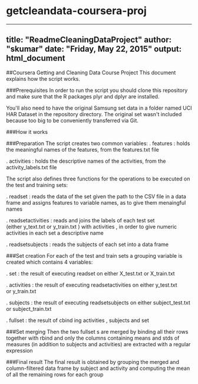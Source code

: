 # getcleandata-coursera-proj
---
title: "ReadmeCleaningDataProject"
author: "skumar"
date: "Friday, May 22, 2015"
output: html_document
---



##Coursera Getting and Cleaning Data Course Project
This document explains how the script works.



###Prerequisites
In order to run the script you should clone this repository and make sure that the R packages  plyr  and  dplyr  are installed.

You'll also need to have the original Samsung set data in a folder named UCI HAR Dataset in the repository directory. The original set wasn't included because too big to be conveniently transferred via Git.



###How it works


###Preparation
The script creates two common variables:
. features : holds the meaningful names of the features, from the  features.txt 
  file

. activities : holds the descriptive names of the activities, from the        
  activity_labels.txt  file

  The script also defines three functions for the operations to be executed on the
  test and training sets:

. readset : reads the data of the set given the path to the CSV file in a data
  frame and assigns  features  to variable names, as to give them menaingful names

. readsetactivities : reads and joins the labels of each test set           
  (either  y_text.txt  or  y_train.txt ) with  activities , in order to give
  numeric activities in  each set a descriptive name


. readsetsubjects : reads the subjects of each set into a data frame


###Set creation
For each of the test and train sets a grouping variable is created which contains 4 variables:

. set : the result of executing  readset  on either  X_test.txt  or  X_train.txt 

. activities : the result of executing  readsetactivities  on either  y_test.txt  
or  y_train.txt 

. subjects : the result of executing  readsetsubjects  on either  subject_test.txt  or  subject_train.txt 

. fullset : the result of  cbind ing  activities ,  subjects  and  set 



###Set merging
Then the two  fullset s are merged by binding all their rows together with  rbind  and only the columns containing means and stds of measures (in addition to subjects and activities) are extracted with a regular expression



###Final result
The final result is obtained by grouping the merged and column-filtered data frame by subject and activity and computing the mean of all the remaining rows for each group
 

 
